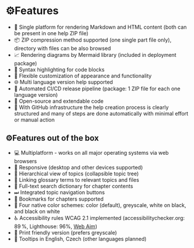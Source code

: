 # &#9881;&#65039;Features

- 🔄 Single platform for rendering Markdown and HTML content (both can be present in one help ZIP file)
- 📦 ZIP compression method supported (one single part file only), directory with files can be also browsed
- 📈 Rendering diagrams by Mermaid library (included in deployment package)
- 🧠 Syntax highlighting for code blocks
- 🎨 Flexible customization of appearance and functionality
- 🌐 Multi language version help supported
- 🤖 Automated CI/CD release pipeline (package: 1 ZIP file for each one language version)
- 🧩 Open-source and extendable code
- 🔧 With GitHub infrastructure the help creation process is clearly structured and many of steps are done automatically with minimal effort or manual action

## &#9881;&#65039;Features out of the box

- 💻 Multiplatform - works on all major operating systems via web browsers
- 📱 Responsive (desktop and other devices supported)
- 📂 Hierarchical view of topics (collapsible topic tree)
- 📇 Linking glossary terms to relevant topics and files
- 🔎 Full-text search dictionary for chapter contents
- ⏭ Integrated topic navigation buttons
- 🔖 Bookmarks for chapters supported
- 🎨 Four native color schemes: color (default), greyscale, white on black, and black on white
- ♿ Accessibility rules WCAG 2.1 implemented (accessibilitychecker.org: 89 %, Lighthouse: 96%, [Web Aim][waverep])
- 📄 Print friendly version (prefers greyscale)
- 💬 Tooltips in English, Czech (other languages planned)

[waverep]: https://wave.webaim.org/report#/https://helpviewer.github.io "WAVE WebAim report"